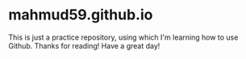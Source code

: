 # mahmud59.github.io
This is just a practice repository, using which I'm learning how to use Github. Thanks for reading! Have a great day!
